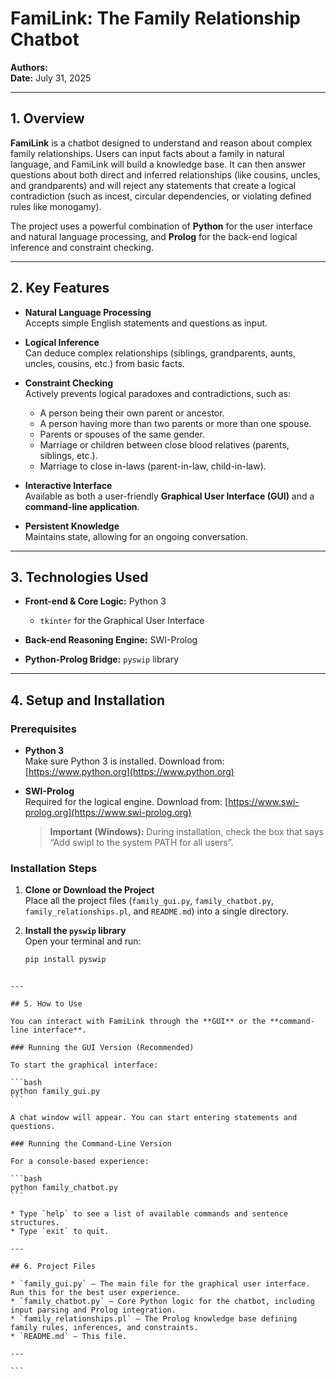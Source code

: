 # FamiLink: The Family Relationship Chatbot

**Authors:**  
**Date:** July 31, 2025

---

## 1. Overview

**FamiLink** is a chatbot designed to understand and reason about complex family relationships. Users can input facts about a family in natural language, and FamiLink will build a knowledge base. It can then answer questions about both direct and inferred relationships (like cousins, uncles, and grandparents) and will reject any statements that create a logical contradiction (such as incest, circular dependencies, or violating defined rules like monogamy).

The project uses a powerful combination of **Python** for the user interface and natural language processing, and **Prolog** for the back-end logical inference and constraint checking.

---

## 2. Key Features

- **Natural Language Processing**  
  Accepts simple English statements and questions as input.

- **Logical Inference**  
  Can deduce complex relationships (siblings, grandparents, aunts, uncles, cousins, etc.) from basic facts.

- **Constraint Checking**  
  Actively prevents logical paradoxes and contradictions, such as:
  - A person being their own parent or ancestor.
  - A person having more than two parents or more than one spouse.
  - Parents or spouses of the same gender.
  - Marriage or children between close blood relatives (parents, siblings, etc.).
  - Marriage to close in-laws (parent-in-law, child-in-law).

- **Interactive Interface**  
  Available as both a user-friendly **Graphical User Interface (GUI)** and a **command-line application**.

- **Persistent Knowledge**  
  Maintains state, allowing for an ongoing conversation.

---

## 3. Technologies Used

- **Front-end & Core Logic:** Python 3  
  - `tkinter` for the Graphical User Interface

- **Back-end Reasoning Engine:** SWI-Prolog

- **Python-Prolog Bridge:** `pyswip` library

---

## 4. Setup and Installation

### Prerequisites

- **Python 3**  
  Make sure Python 3 is installed. Download from: [https://www.python.org](https://www.python.org)

- **SWI-Prolog**  
  Required for the logical engine. Download from: [https://www.swi-prolog.org](https://www.swi-prolog.org)  
  > **Important (Windows):** During installation, check the box that says “Add swipl to the system PATH for all users”.

### Installation Steps

1. **Clone or Download the Project**  
   Place all the project files (`family_gui.py`, `family_chatbot.py`, `family_relationships.pl`, and `README.md`) into a single directory.

2. **Install the `pyswip` library**  
   Open your terminal and run:

   ```bash
   pip install pyswip
````

---

## 5. How to Use

You can interact with FamiLink through the **GUI** or the **command-line interface**.

### Running the GUI Version (Recommended)

To start the graphical interface:

```bash
python family_gui.py
```

A chat window will appear. You can start entering statements and questions.

### Running the Command-Line Version

For a console-based experience:

```bash
python family_chatbot.py
```

* Type `help` to see a list of available commands and sentence structures.
* Type `exit` to quit.

---

## 6. Project Files

* `family_gui.py` — The main file for the graphical user interface. Run this for the best user experience.
* `family_chatbot.py` — Core Python logic for the chatbot, including input parsing and Prolog integration.
* `family_relationships.pl` — The Prolog knowledge base defining family rules, inferences, and constraints.
* `README.md` — This file.

---

```
